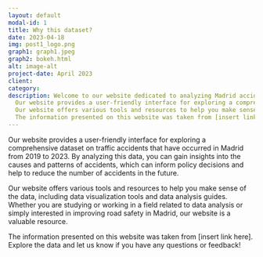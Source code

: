 ```yaml
---
layout: default
modal-id: 1
title: Why this dataset?
date: 2023-04-18
img: post1_logo.png
graph1: graph1.jpeg
graph2: bokeh.html
alt: image-alt
project-date: April 2023
client: 
category: 
description: Welcome to our website dedicated to analyzing Madrid accidents data! 
  Our website provides a user-friendly interface for exploring a comprehensive dataset on traffic accidents that have occurred in Madrid from 2019 to 2023. By analyzing this data, you can gain insights into the causes and patterns of accidents, which can inform policy decisions and help to reduce the number of accidents in the future. 
  Our website offers various tools and resources to help you make sense of the data, including data visualization tools and data analysis guides. Whether you are studying or working in a field related to data analysis or simply interested in improving road safety in Madrid, our website is a valuable resource. 
  The information presented on this website was taken from [insert link here]. Explore the data and let us know if you have any questions or feedback!
---
```


Our website provides a user-friendly interface for exploring a comprehensive dataset on traffic accidents that have occurred in Madrid from 2019 to 2023. By analyzing this data, you can gain insights into the causes and patterns of accidents, which can inform policy decisions and help to reduce the number of accidents in the future. 

Our website offers various tools and resources to help you make sense of the data, including data visualization tools and data analysis guides. Whether you are studying or working in a field related to data analysis or simply interested in improving road safety in Madrid, our website is a valuable resource. 

The information presented on this website was taken from [insert link here]. Explore the data and let us know if you have any questions or feedback!

